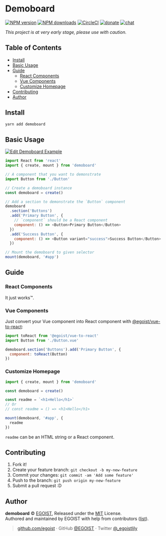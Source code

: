 # Demoboard

[![NPM version](https://badgen.net/npm/v/demoboard)](https://npmjs.com/package/demoboard) [![NPM downloads](https://badgen.net/npm/dm/demoboard)](https://npmjs.com/package/demoboard) [![CircleCI](https://badgen.net/circleci/github/egoist/demoboard/master)](https://circleci.com/gh/egoist/demoboard/tree/master) [![donate](https://badgen.net/badge/support%20me/donate/ff69b4)](https://patreon.com/egoist) [![chat](https://badgen.net/badge/chat%20on/discord/7289DA)](https://chat.egoist.moe)

_This project is at very early stage, please use with caution._

## Table of Contents

<!-- toc -->

- [Install](#install)
- [Basic Usage](#basic-usage)
- [Guide](#guide)
  - [React Components](#react-components)
  - [Vue Components](#vue-components)
  - [Customize Homepage](#customize-homepage)
- [Contributing](#contributing)
- [Author](#author)

<!-- tocstop -->

## Install

```bash
yarn add demoboard
```

## Basic Usage

[![Edit Demoboard Example](https://codesandbox.io/static/img/play-codesandbox.svg)](https://codesandbox.io/s/demoboard-example-eplue?fontsize=14)

```js
import React from 'react'
import { create, mount } from 'demoboard'

// A component that you want to demonstrate
import Button from './Button'

// Create a demoboard instance
const demoboard = create()

// Add a section to demonstrate the `Button` component
demoboard
  .section('Buttons')
  .add('Primary Button', {
    // `component` should be a React component
    component: () => <Button>Primary Button</Button>
  })
  .add('Success Button', {
    component: () => <Button variant="success">Success Button</Button>
  })

// Mount the demoboard to given selector
mount(demoboard, '#app')
```

## Guide

### React Components

It just works™.

### Vue Components

Just convert your Vue component into React component with [@egoist/vue-to-react](https://github.com/egoist/vue-to-react):

```js
import toReact from '@egoist/vue-to-react'
import Button from './Button.vue'

demoboard.section('Buttons').add('Primary Button', {
  component: toReact(Button)
})
```

### Customize Homepage

```js
import { create, mount } from 'demoboard'

const demoboard = create()

const readme = `<h1>Hello</h1>`
// Or
// const readme = () => <h1>Hello</h1>

mount(demoboard, '#app', {
  readme
})
```

`readme` can be an HTML string or a React component.

## Contributing

1. Fork it!
2. Create your feature branch: `git checkout -b my-new-feature`
3. Commit your changes: `git commit -am 'Add some feature'`
4. Push to the branch: `git push origin my-new-feature`
5. Submit a pull request :D

## Author

**demoboard** © [EGOIST](https://github.com/egoist), Released under the [MIT](./LICENSE) License.<br>
Authored and maintained by EGOIST with help from contributors ([list](https://github.com/egoist/demoboard/contributors)).

> [github.com/egoist](https://github.com/egoist) · GitHub [@EGOIST](https://github.com/egoist) · Twitter [@\_egoistlily](https://twitter.com/_egoistlily)
